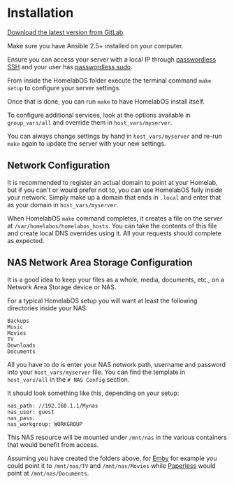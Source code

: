 # Installation

[Download the latest version from GitLab](https://gitlab.com/NickBusey/HomelabOS/tags).

Make sure you have Ansible 2.5+ installed on your computer.

Ensure you can access your server with a local IP through [passwordless SSH](https://www.linuxbabe.com/linux-server/setup-passwordless-ssh-login) and your user has [passwordless sudo](https://askubuntu.com/questions/192050/how-to-run-sudo-command-with-no-password).

From inside the HomelabOS folder execute the terminal command `make setup` to configure your server settings.

Once that is done, you can run `make` to have HomelabOS install itself.

To configure additional services, look at the options available in `group_vars/all` and override them in `host_vars/myserver`.

You can always change settings by hand in `host_vars/myserver` and re-run `make` again to update the server with your new settings.

## Network Configuration

It is recommended to register an actual domain to point at your Homelab, but if you can't or would prefer not to, you can use HomelabOS fully inside your network. Simply make up a domain that ends in `.local` and enter that as your domain in `host_vars/myserver`.

When HomelabOS `make` command completes, it creates a file on the server at `/var/homelabos/homelabos_hosts`. You can take the contents of this file and create local DNS overrides using it. All your requests should complete as expected.

## NAS Network Area Storage Configuration

It is a good idea to keep your files as a whole, media, documents, etc., on a Network Area Storage device or NAS.

For a typical HomelabOS setup you will want at least the following directories inside your NAS:

```
Backups
Music
Movies
TV
Downloads
Documents
```

All you have to do is enter your NAS network path, username and password into your `host_vars/myserver` file. You can find the template in `host_vars/all` in the `# NAS Config` section.

It should look something like this, depending on your setup:

```
nas_path: //192.168.1.1/Mynas
nas_user: guest
nas_pass:
nas_workgroup: WORKGROUP
```

This NAS resource will be mounted under `/mnt/nas` in the various containers that would benefit from access.

Assuming you have created the folders above, for [Emby](/software/emby) for example you could point it to `/mnt/nas/TV` and `/mnt/nas/Movies` while [Paperless](/software/paperless) would point at `/mnt/nas/Documents`.
